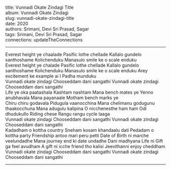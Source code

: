 title: Vunnadi Okate Zindagi Title  
album: Vunnadi Okate Zindagi  
slug: vunnadi-okate-zindagi-title  
date: 2020  
authors: Srimani, Devi Sri Prasad, Sagar  
tags: Srimani, Devi Sri Prasad, Sagar  
connections: updateTheConnections  

------------

Everest height ye chaalade Pasific lothe chellade Kallalo gundelo santhoshame Kolichenduku Manasulo smile ke o scale enduku  
Everest height ye chalade Pasific lothe chellade Kallalo gundelo santhoshame Kolichenduku Manasulo smile ke o scale enduku Arey excitement ke example ai I Padha munduku  
Vunnadi okate zindagi Chooseddam dani sangathi Vunnadi okate zindagi Chooseddam dani sangathi  
Life ye oka paatashala Kashtam nashtam Mana bench mates ye Yenno anubhavala Mana payanaale Motham bench marks ye  
Chiru chiru godavala Pidugula vaanocchina Mana chelimanu godugunu thaakocchuna Mana adugulu kalipina O nicchenesthe ham ham   Odi dhudukullo Riding chese Rangu rangu cycle laaga  
Vunnadi okate zindagi Chooseddam dani sangathi Vunnadi okate zindagi Chooseddam dani sangathi  
Kadadham o kottha country Sneham kosam khandaalu dati Pedadam o kottha party Friendship antoo mari peru petti Date of Birth ni marche veelundadhe Mana journey end ki date undadhe Dani madhyana Life ni Gift ga feel avudham A gift ni icche friend tho kalisi Jeevithanni enjoy cheddham  
Vunnadi okate zindagi Chooseddam dani sangathi Vunnadi okate zindagi Chooseddam dani sangathi  


------------
